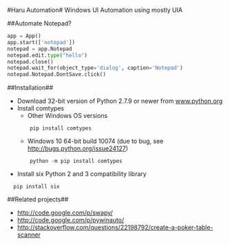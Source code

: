#Haru Automation#
Windows UI Automation using mostly UIA

##Automate Notepad?
````python
app = App()
app.start(['notepad'])
notepad = app.Notepad
notepad.edit.type("hello")
notepad.close()
notepad.wait_for(object_type='dialog', caption='Notepad')
notepad.Notepad.DontSave.click()
````


##Installation##
* Download 32-bit version of Python 2.7.9 or newer from www.python.org
* Install comtypes
  * Other Windows OS versions
  ```console
      pip install comtypes
  ```
  * Windows 10 64-bit build 10074 (due to bug, see http://bugs.python.org/issue24127)
  ```console
      python -m pip install comtypes
  ```
* Install six Python 2 and 3 compatibility library
```console
  pip install six
```
	
##Related projects##
* http://code.google.com/p/swapy/
* http://code.google.com/p/pywinauto/
* http://stackoverflow.com/questions/22198792/create-a-poker-table-scanner
	
